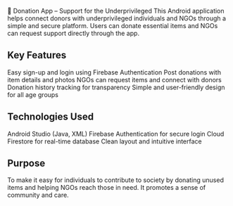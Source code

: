🤝 Donation App – Support for the Underprivileged
This Android application helps connect donors with underprivileged individuals and NGOs through a simple and secure platform. Users can donate essential items and NGOs can request support directly through the app.

## Key Features
Easy sign-up and login using Firebase Authentication
Post donations with item details and photos
NGOs can request items and connect with donors
Donation history tracking for transparency
Simple and user-friendly design for all age groups

## Technologies Used
Android Studio (Java, XML)
Firebase Authentication for secure login
Cloud Firestore for real-time database
Clean layout and intuitive interface

## Purpose
To make it easy for individuals to contribute to society by donating unused items and helping NGOs reach those in need. It promotes a sense of community and care.
